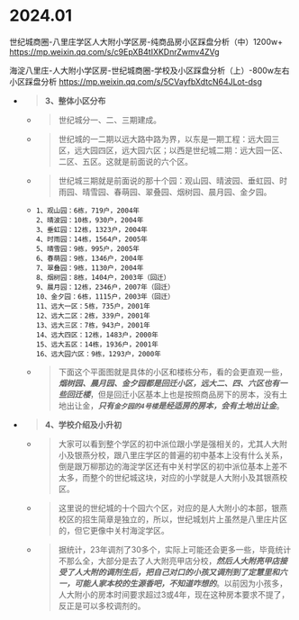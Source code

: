 
# 2024.01

世纪城商圈-八里庄学区人大附小学区房-纯商品房小区踩盘分析（中）1200w+ https://mp.weixin.qq.com/s/c9EpXB4tIXKDnrZwmv4ZVg

海淀八里庄-人大附小学区房-世纪城商圈-学校及小区踩盘分析（上）-800w左右小区踩盘分析 https://mp.weixin.qq.com/s/5CVayfbXdtcN64JLot-dsg
- > **3、整体小区分布**
  * > 世纪城分一、二、三期建成。
  * > 世纪城的一二期以远大路中路为界，以东是一期工程：远大园三区，远大园四区，远大园六区；以西是世纪城二期：远大园一区、二区、五区。这就是前面说的六个区。
  * > 世纪城三期就是前面说的那十个园：观山园、晴波园、垂虹园、时雨园、晴雪园、春萌园、翠叠园、烟树园、晨月园、金夕园。
  * >
    ```console
    1、观山园：6栋，719户，2004年
    2、晴波园：10栋，930户，2004年
    3、垂虹园：12栋，1323户，2004年
    4、时雨园：14栋，1564户，2005年
    5、晴雪园：9栋，995户，2005年
    6、春萌园：9栋，1346户，2004年
    7、翠叠园：9栋，1130户，2004年
    8、烟树园：8栋，1404户，2003年（回迁）
    9、晨月园：12栋，2346户，2007年（回迁）
    10、金夕园：6栋，1115户，2003年（回迁）
    11、远大一区：5栋，735户，2001年
    12、远大二区：2栋，339户，2001年
    13、远大三区：7栋，943户，2001年
    14、远大四区：12栋，1483户，2000年
    15、远大五区：14栋，1936户，2001年
    16、远大园六区：9栋，1293户，2000年
    ```
  * > 下面这个平面图就是具体的小区和楼栋分布，看的会更直观一些，***烟树园、晨月园、金夕园都是回迁小区，远大二、四、六区也有一些回迁楼***，但是回迁小区基本上也是按照商品房下的房本，没有土地出让金，***只有`金夕园的4号楼`是经适房的房本，会有土地出让金***。
- > **4、学校介绍及小升初**
  * > 大家可以看到整个学区的初中派位跟小学是强相关的，尤其人大附小及银燕分校，跟八里庄学区的普遍的初中基本上没有什么关系，倒是跟万柳那边的海淀学区还有中关村学区的初中派位基本上差不太多，而整个的世纪城这块，对应的小学就是人大附小及其银燕校区。
  * > 这里说的世纪城的十个园六个区，对应的是人大附小的本部，银燕校区的招生简章是独立的，所以，世纪城划片上虽然是八里庄片区的，但它更像中关村海淀学区。
  * > 据统计，23年调剂了30多个，实际上可能还会更多一些，毕竟统计不那么全，大部分是去了人大附亮甲店分校，***然后人大附亮甲店接受了人大附的调剂生后，把自己对口的小孩又调剂到了定慧里和六一，可能人家本校的生源香吧，不知道咋想的***。以前因为小孩多，人大附小的房本时间要求超过3或4年，现在这种房本要求不提了，反正是可以多校调剂的。

